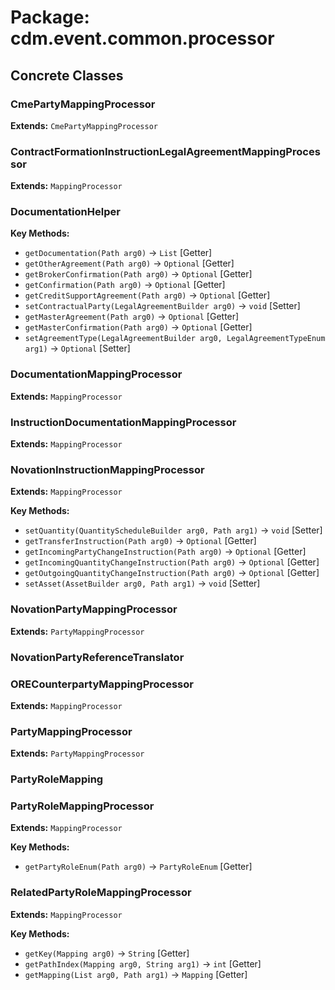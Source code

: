 # Package: cdm.event.common.processor

## Concrete Classes

### CmePartyMappingProcessor
**Extends:** `CmePartyMappingProcessor` 

### ContractFormationInstructionLegalAgreementMappingProcessor
**Extends:** `MappingProcessor` 

### DocumentationHelper

**Key Methods:**
- `getDocumentation(Path arg0)` → `List` [Getter]
- `getOtherAgreement(Path arg0)` → `Optional` [Getter]
- `getBrokerConfirmation(Path arg0)` → `Optional` [Getter]
- `getConfirmation(Path arg0)` → `Optional` [Getter]
- `getCreditSupportAgreement(Path arg0)` → `Optional` [Getter]
- `setContractualParty(LegalAgreementBuilder arg0)` → `void` [Setter]
- `getMasterAgreement(Path arg0)` → `Optional` [Getter]
- `getMasterConfirmation(Path arg0)` → `Optional` [Getter]
- `setAgreementType(LegalAgreementBuilder arg0, LegalAgreementTypeEnum arg1)` → `Optional` [Setter]

### DocumentationMappingProcessor
**Extends:** `MappingProcessor` 

### InstructionDocumentationMappingProcessor
**Extends:** `MappingProcessor` 

### NovationInstructionMappingProcessor
**Extends:** `MappingProcessor` 

**Key Methods:**
- `setQuantity(QuantityScheduleBuilder arg0, Path arg1)` → `void` [Setter]
- `getTransferInstruction(Path arg0)` → `Optional` [Getter]
- `getIncomingPartyChangeInstruction(Path arg0)` → `Optional` [Getter]
- `getIncomingQuantityChangeInstruction(Path arg0)` → `Optional` [Getter]
- `getOutgoingQuantityChangeInstruction(Path arg0)` → `Optional` [Getter]
- `setAsset(AssetBuilder arg0, Path arg1)` → `void` [Setter]

### NovationPartyMappingProcessor
**Extends:** `PartyMappingProcessor` 

### NovationPartyReferenceTranslator

### ORECounterpartyMappingProcessor
**Extends:** `MappingProcessor` 

### PartyMappingProcessor
**Extends:** `PartyMappingProcessor` 

### PartyRoleMapping

### PartyRoleMappingProcessor
**Extends:** `MappingProcessor` 

**Key Methods:**
- `getPartyRoleEnum(Path arg0)` → `PartyRoleEnum` [Getter]

### RelatedPartyRoleMappingProcessor
**Extends:** `MappingProcessor` 

**Key Methods:**
- `getKey(Mapping arg0)` → `String` [Getter]
- `getPathIndex(Mapping arg0, String arg1)` → `int` [Getter]
- `getMapping(List arg0, Path arg1)` → `Mapping` [Getter]

